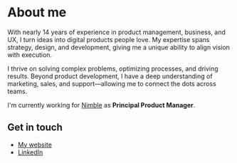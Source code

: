 # About me

With nearly 14 years of experience in product management, business, and UX, I turn ideas into digital products people love. My expertise spans strategy, design, and development, giving me a unique ability to align vision with execution.

I thrive on solving complex problems, optimizing processes, and driving results. Beyond product development, I have a deep understanding of marketing, sales, and support—allowing me to connect the dots across teams.

I'm currently working for [Nimble](https://github.com/nimblehq) as **Principal Product Manager**.

## Get in touch

- [My website](https://siamkreative.com/)
- [LinkedIn](https://www.linkedin.com/in/jvernet/)
